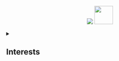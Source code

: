 <p align="center">
    <img src="https://skillicons.dev/icons?i=react,vue,next,typescript,py,haskell" />
    <img width="50" height="50" src="https://www.rustacean.net/assets/rustacean-orig-noshadow.svg" />
</p>

<details>
  <summary><h2>Interests</h2></summary><p>
    
- Scientific computing, applied mathematics, cellular automata and Lenia ("mathematical lifeforms")
    
- Programming languages design and development
  
- General full-stack software development
  
</p>
</details>


